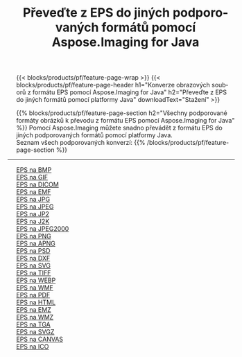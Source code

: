 ﻿---
title: Převeďte z EPS do jiných podporovaných formátů pomocí Aspose.Imaging for Java 
weight: 3920
url: /cs/java/conversion/from/eps 
lang: cs
langdirlevel: 2
locales: zh-hans,ja,it,ru,de,es,fr,nl,id,lt,pl,pt,vi,tr,ko,zh-hant,ar,hi,th,sv,cs,uk,he
description: Pomocí Aspose.Imaging můžete snadno převádět z formátu EPS do jiných formátů pomocí platformy Java
---

{{< blocks/products/pf/feature-page-wrap >}}
{{< blocks/products/pf/feature-page-header h1="Konverze obrazových souborů z formátu EPS pomocí Aspose.Imaging for Java" h2="Převeďte z EPS do jiných formátů pomocí platformy Java" downloadText="Stažení" >}}


{{% blocks/products/pf/feature-page-section  h2="Všechny podporované formáty obrázků k převodu z formátu EPS pomocí Aspose.Imaging for Java" %}}
Pomocí Aspose.Imaging můžete snadno převádět z formátu EPS do jiných podporovaných formátů pomocí platformy Java.
<br/>
Seznam všech podporovaných konverzí:
{{% /blocks/products/pf/feature-page-section %}}
<div class="container-fluid productfamilypage bg-gray">
    <div class="convertypes bg-gray agp-content section">
        <div class="container">
		<hr style="margin-left:-20px;"/>
		<div class="row other-converters">
		    <div class='col-md-2 other-converter remove-lp remove-rp'><a href="/imaging/cs/java/conversion/eps-to-bmp" >EPS na BMP</a></div><div class='col-md-2 other-converter remove-lp remove-rp'><a href="/imaging/cs/java/conversion/eps-to-gif" >EPS na GIF</a></div><div class='col-md-2 other-converter remove-lp remove-rp'><a href="/imaging/cs/java/conversion/eps-to-dicom" >EPS na DICOM</a></div><div class='col-md-2 other-converter remove-lp remove-rp'><a href="/imaging/cs/java/conversion/eps-to-emf" >EPS na EMF</a></div><div class='col-md-2 other-converter remove-lp remove-rp'><a href="/imaging/cs/java/conversion/eps-to-jpg" >EPS na JPG</a></div><div class='col-md-2 other-converter remove-lp remove-rp'><a href="/imaging/cs/java/conversion/eps-to-jpeg" >EPS na JPEG</a></div><div class='col-md-2 other-converter remove-lp remove-rp'><a href="/imaging/cs/java/conversion/eps-to-jp2" >EPS na JP2</a></div><div class='col-md-2 other-converter remove-lp remove-rp'><a href="/imaging/cs/java/conversion/eps-to-j2k" >EPS na J2K</a></div><div class='col-md-2 other-converter remove-lp remove-rp'><a href="/imaging/cs/java/conversion/eps-to-jpeg2000" >EPS na JPEG2000</a></div><div class='col-md-2 other-converter remove-lp remove-rp'><a href="/imaging/cs/java/conversion/eps-to-png" >EPS na PNG</a></div><div class='col-md-2 other-converter remove-lp remove-rp'><a href="/imaging/cs/java/conversion/eps-to-apng" >EPS na APNG</a></div><div class='col-md-2 other-converter remove-lp remove-rp'><a href="/imaging/cs/java/conversion/eps-to-psd" >EPS na PSD</a></div><div class='col-md-2 other-converter remove-lp remove-rp'><a href="/imaging/cs/java/conversion/eps-to-dxf" >EPS na DXF</a></div><div class='col-md-2 other-converter remove-lp remove-rp'><a href="/imaging/cs/java/conversion/eps-to-svg" >EPS na SVG</a></div><div class='col-md-2 other-converter remove-lp remove-rp'><a href="/imaging/cs/java/conversion/eps-to-tiff" >EPS na TIFF</a></div><div class='col-md-2 other-converter remove-lp remove-rp'><a href="/imaging/cs/java/conversion/eps-to-webp" >EPS na WEBP</a></div><div class='col-md-2 other-converter remove-lp remove-rp'><a href="/imaging/cs/java/conversion/eps-to-wmf" >EPS na WMF</a></div><div class='col-md-2 other-converter remove-lp remove-rp'><a href="/imaging/cs/java/conversion/eps-to-pdf" >EPS na PDF</a></div><div class='col-md-2 other-converter remove-lp remove-rp'><a href="/imaging/cs/java/conversion/eps-to-html" >EPS na HTML</a></div><div class='col-md-2 other-converter remove-lp remove-rp'><a href="/imaging/cs/java/conversion/eps-to-emz" >EPS na EMZ</a></div><div class='col-md-2 other-converter remove-lp remove-rp'><a href="/imaging/cs/java/conversion/eps-to-wmz" >EPS na WMZ</a></div><div class='col-md-2 other-converter remove-lp remove-rp'><a href="/imaging/cs/java/conversion/eps-to-tga" >EPS na TGA</a></div><div class='col-md-2 other-converter remove-lp remove-rp'><a href="/imaging/cs/java/conversion/eps-to-svgz" >EPS na SVGZ</a></div><div class='col-md-2 other-converter remove-lp remove-rp'><a href="/imaging/cs/java/conversion/eps-to-canvas" >EPS na CANVAS</a></div><div class='col-md-2 other-converter remove-lp remove-rp'><a href="/imaging/cs/java/conversion/eps-to-ico" >EPS na ICO</a></div>
                </div>
        </div>
    </div>
</div>
<br/>

